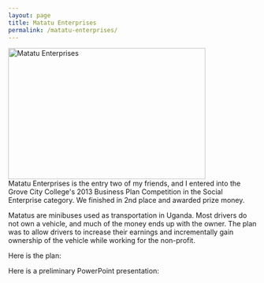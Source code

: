 ```yaml
---
layout: page
title: Matatu Enterprises
permalink: /matatu-enterprises/
---
```

<img src="https://cloud.githubusercontent.com/assets/7574500/5672354/be41fc82-975d-11e4-8951-a185690e6a96.JPG" alt="Matatu Enterprises" style="width:400px;height:267px">
<br>Matatu Enterprises is the entry two of my friends, and I entered into the Grove City College's 2013 Business Plan Competition in the Social Enterprise category. We finished in 2nd place and awarded prize money.

Matatus are minibuses used as transportation in Uganda. Most drivers do not own a vehicle, and much of the money ends up with the owner. The plan was to allow drivers to increase their earnings and incrementally gain ownership of the vehicle while working for the non-profit.

Here is the plan:

Here is a preliminary PowerPoint presentation:
